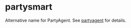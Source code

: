 # partysmart

Alternative name for PartyAgent. See [partyagent](../partyagent/README.md) for details.
